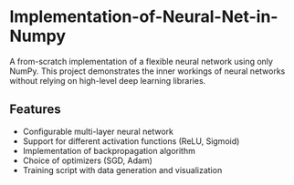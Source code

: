 # Implementation-of-Neural-Net-in-Numpy

A from-scratch implementation of a flexible neural network using only NumPy. This project demonstrates the inner workings of neural networks without relying on high-level deep learning libraries.

## Features

- Configurable multi-layer neural network
- Support for different activation functions (ReLU, Sigmoid)
- Implementation of backpropagation algorithm
- Choice of optimizers (SGD, Adam)
- Training script with data generation and visualization
